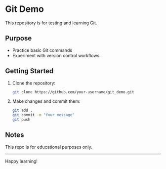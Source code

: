 # Git Demo

This repository is for testing and learning Git.

## Purpose

- Practice basic Git commands
- Experiment with version control workflows

## Getting Started

1. Clone the repository:
    ```bash
    git clone https://github.com/your-username/git_demo.git
    ```
2. Make changes and commit them:
    ```bash
    git add .
    git commit -m "Your message"
    git push
    ```

## Notes

This repo is for educational purposes only.

---
Happy learning!